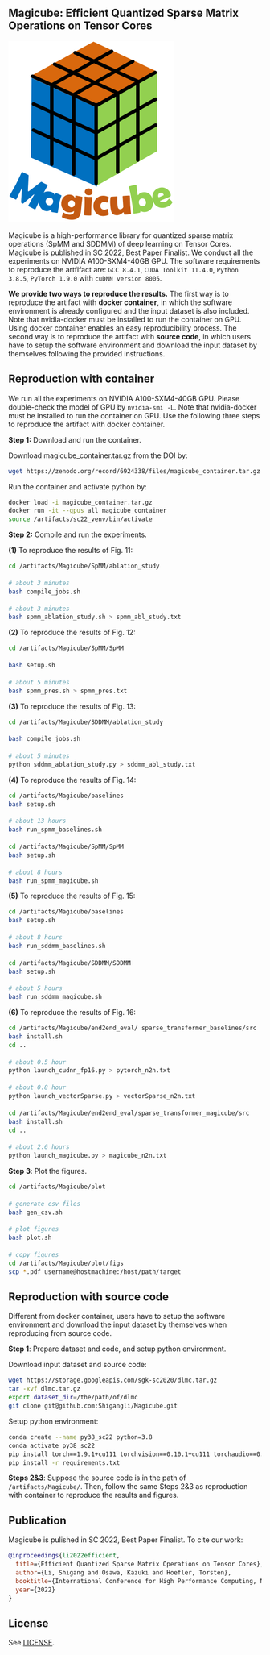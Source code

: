 ## Magicube: Efficient Quantized Sparse Matrix Operations on Tensor Cores

![Magicube](magicubeLogo.svg)

Magicube is a high-performance library for quantized sparse matrix operations (SpMM and SDDMM) of deep learning on Tensor Cores. Magicube is published in [SC 2022](https://sc22.supercomputing.org/), Best Paper Finalist. We conduct all the experiments on NVIDIA A100-SXM4-40GB GPU. The software requirements to reproduce the artfifact are: `GCC 8.4.1`, `CUDA Toolkit 11.4.0`, `Python 3.8.5`, `PyTorch 1.9.0` with `cuDNN version 8005`.

**We provide two ways to reproduce the results.** The first way is to reproduce the artifact with **docker container**, in which the software environment is already configured and the input dataset is also included. Note that nvidia-docker must be installed to run the container on GPU. Using docker container enables an easy reproducibility process. The second way is to reproduce the artifact with **source code**, in which users have to setup the software environment and download the input dataset by themselves following the provided instructions.

## Reproduction with container

We run all the experiments on NVIDIA A100-SXM4-40GB GPU. Please double-check the model of GPU by `nvidia-smi -L`. Note that nvidia-docker must be installed to run the container on GPU. Use the following three steps to reproduce the artifact with docker container.

**Step 1:** Download and run the container.

Download magicube_container.tar.gz from the DOI by:

```bash
wget https://zenodo.org/record/6924338/files/magicube_container.tar.gz
```

Run the container and activate python by:

```bash
docker load -i magicube_container.tar.gz
docker run -it --gpus all magicube_container
source /artifacts/sc22_venv/bin/activate
```

**Step 2:** Compile and run the experiments.

**(1)** To reproduce the results of Fig. 11:

```bash
cd /artifacts/Magicube/SpMM/ablation_study

# about 3 minutes
bash compile_jobs.sh

# about 3 minutes
bash spmm_ablation_study.sh > spmm_abl_study.txt
```

**(2)** To reproduce the results of Fig. 12:

```bash
cd /artifacts/Magicube/SpMM/SpMM

bash setup.sh

# about 5 minutes
bash spmm_pres.sh > spmm_pres.txt
```

**(3)** To reproduce the results of Fig. 13:

```bash
cd /artifacts/Magicube/SDDMM/ablation_study

bash compile_jobs.sh

# about 5 minutes
python sddmm_ablation_study.py > sddmm_abl_study.txt
```

**(4)** To reproduce the results of Fig. 14:

```bash
cd /artifacts/Magicube/baselines
bash setup.sh

# about 13 hours
bash run_spmm_baselines.sh

cd /artifacts/Magicube/SpMM/SpMM
bash setup.sh

# about 8 hours
bash run_spmm_magicube.sh
```

**(5)** To reproduce the results of Fig. 15:

```bash
cd /artifacts/Magicube/baselines
bash setup.sh

# about 8 hours
bash run_sddmm_baselines.sh

cd /artifacts/Magicube/SDDMM/SDDMM
bash setup.sh

# about 5 hours
bash run_sddmm_magicube.sh
```

**(6)** To reproduce the results of Fig. 16:

```bash
cd /artifacts/Magicube/end2end_eval/ sparse_transformer_baselines/src
bash install.sh
cd ..

# about 0.5 hour
python launch_cudnn_fp16.py > pytorch_n2n.txt

# about 0.8 hour
python launch_vectorSparse.py > vectorSparse_n2n.txt

cd /artifacts/Magicube/end2end_eval/sparse_transformer_magicube/src
bash install.sh
cd ..

# about 2.6 hours
python launch_magicube.py > magicube_n2n.txt
```

**Step 3**: Plot the figures.

```bash
cd /artifacts/Magicube/plot

# generate csv files
bash gen_csv.sh

# plot figures
bash plot.sh

# copy figures
cd /artifacts/Magicube/plot/figs
scp *.pdf username@hostmachine:/host/path/target
```

## Reproduction with source code

Different from docker container, users have to setup the software environment and download the input dataset by themselves when reproducing from source code.

**Step 1**: Prepare dataset and code, and setup python environment.

Download input dataset and source code:

```bash
wget https://storage.googleapis.com/sgk-sc2020/dlmc.tar.gz
tar -xvf dlmc.tar.gz
export dataset_dir=/the/path/of/dlmc 
git clone git@github.com:Shigangli/Magicube.git
```

Setup python environment:

```bash
conda create --name py38_sc22 python=3.8
conda activate py38_sc22
pip install torch==1.9.1+cu111 torchvision==0.10.1+cu111 torchaudio==0.9.1 -f https://download.pytorch.org/whl/torch_stable.html
pip install -r requirements.txt
```

**Steps 2&3**: Suppose the source code is in the path of `/artifacts/Magicube/`. Then, follow the same Steps 2&3 as reproduction with container to reproduce the results and figures.

## Publication

Magicube is pulished in SC 2022, Best Paper Finalist. To cite our work:
```bibtex
@inproceedings{li2022efficient,
  title={Efficient Quantized Sparse Matrix Operations on Tensor Cores},
  author={Li, Shigang and Osawa, Kazuki and Hoefler, Torsten},
  booktitle={International Conference for High Performance Computing, Networking, Storage and Analysis (SC'22)},
  year={2022}
}
```

## License

See [LICENSE](LICENSE).
